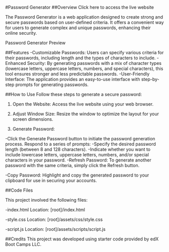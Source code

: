 #Password Generator
##Overview
Click here to access the live website

The Password Generator is a web application designed to create strong and secure passwords based on user-defined criteria. It offers a convenient way for users to generate complex and unique passwords, enhancing their online security.

Password Generator Preview

##Features
-Customizable Passwords: Users can specify various criteria for their passwords, including length and the types of characters to include.
-Enhanced Security: By generating passwords with a mix of character types (lowercase letters, uppercase letters, numbers, and special characters), this tool ensures stronger and less predictable passwords.
-User-Friendly Interface: The application provides an easy-to-use interface with step-by-step prompts for generating passwords.

##How to Use
Follow these steps to generate a secure password:

1. Open the Website: Access the live website using your web browser.

2. Adjust Window Size: Resize the window to optimize the layout for your screen dimensions.

3. Generate Password:

-Click the Generate Password button to initiate the password generation process.
Respond to a series of prompts:
    -Specify the desired password length (between 8 and 128 characters).
    -Indicate whether you want to include lowercase letters, uppercase letters, numbers, and/or special characters in your password.
-Refresh Password: To generate another password with the same criteria, simply click the Refresh button.

-Copy Password: Highlight and copy the generated password to your clipboard for use in securing your accounts.

##Code Files

This project involved the following files:

-index.html
Location: [root]/index.html

-style.css
Location: [root]/assets/css/style.css

-script.js
Location: [root]/assets/scripts/script.js


##Credits
This project was developed using starter code provided by edX Boot Camps LLC.